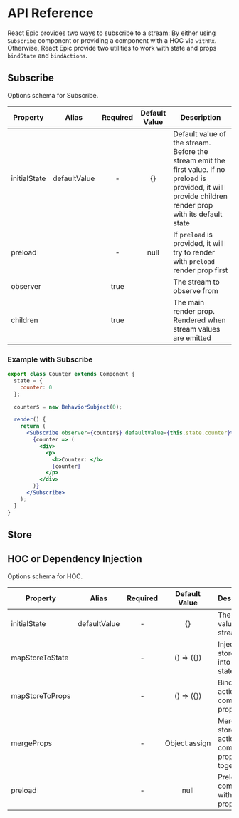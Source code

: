 # API Reference

React Epic provides two ways to subscribe to a stream: By either using `Subscribe` component or providing a component with a HOC via `withRx`. Otherwise, React Epic provide two utilities to work with state and props `bindState` and `bindActions`.

## Subscribe

Options schema for Subscribe.

| Property        | Alias        | Required   | Default Value | Description  |
|-----------------|--------------|:----------:|:-------------:|--------------|
| initialState    | defaultValue | -          | {}            | Default value of the stream. Before the stream emit the first value. If no preload is provided, it will provide children render prop with its default state |
| preload         |              | -          | null          | If `preload` is provided, it will try to render with `preload` render prop first |
| observer        |              | true       |               | The stream to observe from |
| children        |              | true       |               | The main render prop. Rendered when stream values are emitted |

### Example with Subscribe

```jsx
export class Counter extends Component {
  state = {
    counter: 0
  };

  counter$ = new BehaviorSubject(0);

  render() {
    return (
      <Subscribe observer={counter$} defaultValue={this.state.counter}>
        {counter => (
          <div>
            <p>
              <b>Counter: </b>
              {counter}
            </p>
          </div>
        )}
      </Subscribe>
    );
  }
}
```

## Store



## HOC or Dependency Injection

Options schema for HOC.

| Property        | Alias        | Required   | Default Value | Description |
|-----------------|--------------|:----------:|:-------------:|-------------|
| initialState    | defaultValue | -          | {}            | The default value of the stream |
| mapStoreToState |              | -          | () => ({})    | Inject the store value into HOC state |
| mapStoreToProps |              | -          | () => ({})    | Bind store's actions to component props |
| mergeProps      |              | -          | Object.assign | Merge the store state, actions and component props together |
| preload         |              | -          | null          | Preload the component with render prop |
